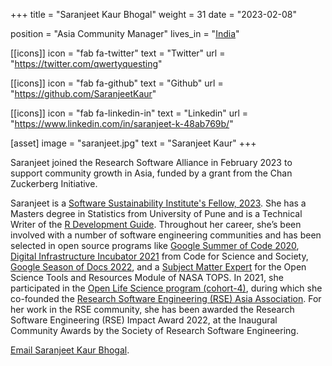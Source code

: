 +++
title = "Saranjeet Kaur Bhogal"
weight = 31
date = "2023-02-08"

position = "Asia Community Manager"
lives_in = "[India](https://www.timeanddate.com/worldclock/india/new-delhi)"

[[icons]]
  icon = "fab fa-twitter"
  text = "Twitter"
  url = "https://twitter.com/qwertyquesting"

[[icons]]
  icon = "fab fa-github"
  text = "Github"
  url = "https://github.com/SaranjeetKaur"

[[icons]]
  icon = "fab fa-linkedin-in"
  text = "Linkedin"
  url = "https://www.linkedin.com/in/saranjeet-k-48ab769b/"

[asset]
  image = "saranjeet.jpg"
  text = "Saranjeet Kaur"
+++

Saranjeet joined the Research Software Alliance in February 2023 to support community growth in Asia, funded by a grant from the Chan Zuckerberg Initiative.

Saranjeet is a [Software Sustainability Institute's Fellow, 2023](https://www.software.ac.uk/about/fellows). She has a Masters degree in Statistics from University of Pune and is a Technical Writer of the [R Development Guide](https://contributor.r-project.org/rdevguide/). Throughout her career, she’s been involved with a number of software engineering communities and has been selected in open source programs like [Google Summer of Code 2020](https://summerofcode.withgoogle.com/archive/2020/projects/6019152965271552), [Digital Infrastructure Incubator 2021](https://www.codeforsociety.org/incubator/projects/building-community-around-the-r-development-guide) from Code for Science and Society, [Google Season of Docs 2022](https://github.com/rstats-gsod/gsod2022/wiki/GSOD-2022-Proposal), and a [Subject Matter Expert](https://github.com/nasa/Transform-to-Open-Science/blob/main/docs/Area2_Capacity_Sharing/Open-Science-101/curriculum_leads.md#open-science-tools-and-resources) for the Open Science Tools and Resources Module of NASA TOPS. In 2021, she participated in the [Open Life Science program (cohort-4)](https://openlifesci.org/ols-4/projects-participants/), during which she co-founded the [Research Software Engineering (RSE) Asia Association](https://rse-asia.github.io/RSE_Asia/). For her work in the RSE community, she has been awarded the Research Software Engineering (RSE) Impact Award 2022, at the Inaugural Community Awards by the Society of Research Software Engineering.

[Email Saranjeet Kaur Bhogal](kaur.saranjeet3@gmail.com).
